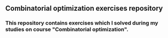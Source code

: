## Combinatorial optimization exercises repository

### This repository contains exercises which I solved during my studies on course "Combinatorial optimization".
